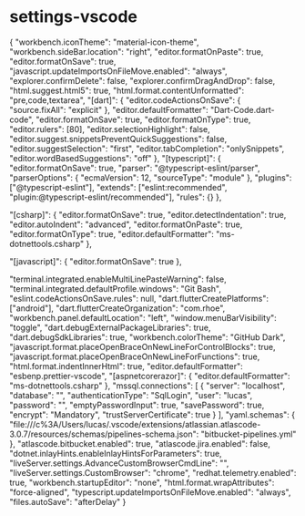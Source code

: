 # settings-vscode

{
  "workbench.iconTheme": "material-icon-theme",
  "workbench.sideBar.location": "right",
  "editor.formatOnPaste": true,
  "editor.formatOnSave": true,
  "javascript.updateImportsOnFileMove.enabled": "always",
  "explorer.confirmDelete": false,
  "explorer.confirmDragAndDrop": false,
  "html.suggest.html5": true,
  "html.format.contentUnformatted": "pre,code,textarea",
  "[dart]": {
    "editor.codeActionsOnSave": {
      "source.fixAll": "explicit"
    },
    "editor.defaultFormatter": "Dart-Code.dart-code",
    "editor.formatOnSave": true,
    "editor.formatOnType": true,
    "editor.rulers": [80],
    "editor.selectionHighlight": false,
    "editor.suggest.snippetsPreventQuickSuggestions": false,
    "editor.suggestSelection": "first",
    "editor.tabCompletion": "onlySnippets",
    "editor.wordBasedSuggestions": "off"
  },
  "[typescript]": {
    "editor.formatOnSave": true,
    "parser": "@typescript-eslint/parser",
    "parserOptions": {
      "ecmaVersion": 12,
      "sourceType": "module"
    },
    "plugins": ["@typescript-eslint"],
    "extends": ["eslint:recommended", "plugin:@typescript-eslint/recommended"],
    "rules": {}
  },

  "[csharp]": {
    "editor.formatOnSave": true,
    "editor.detectIndentation": true,
    "editor.autoIndent": "advanced",
    "editor.formatOnPaste": true,
    "editor.formatOnType": true,
    "editor.defaultFormatter": "ms-dotnettools.csharp"
  },

  "[javascript]": {
    "editor.formatOnSave": true
  },

  "terminal.integrated.enableMultiLinePasteWarning": false,
  "terminal.integrated.defaultProfile.windows": "Git Bash",
  "eslint.codeActionsOnSave.rules": null,
  "dart.flutterCreatePlatforms": ["android"],
  "dart.flutterCreateOrganization": "com.rhoe",
  "workbench.panel.defaultLocation": "left",
  "window.menuBarVisibility": "toggle",
  "dart.debugExternalPackageLibraries": true,
  "dart.debugSdkLibraries": true,
  "workbench.colorTheme": "GitHub Dark",
  "javascript.format.placeOpenBraceOnNewLineForControlBlocks": true,
  "javascript.format.placeOpenBraceOnNewLineForFunctions": true,
  "html.format.indentInnerHtml": true,
  "editor.defaultFormatter": "esbenp.prettier-vscode",
  "[aspnetcorerazor]": {
    "editor.defaultFormatter": "ms-dotnettools.csharp"
  },
  "mssql.connections": [
    {
      "server": "localhost",
      "database": "",
      "authenticationType": "SqlLogin",
      "user": "lucas",
      "password": "",
      "emptyPasswordInput": true,
      "savePassword": true,
      "encrypt": "Mandatory",
      "trustServerCertificate": true
    }
  ],
  "yaml.schemas": {
    "file:///c%3A/Users/lucas/.vscode/extensions/atlassian.atlascode-3.0.7/resources/schemas/pipelines-schema.json": "bitbucket-pipelines.yml"
  },
  "atlascode.bitbucket.enabled": true,
  "atlascode.jira.enabled": false,
  "dotnet.inlayHints.enableInlayHintsForParameters": true,
  "liveServer.settings.AdvanceCustomBrowserCmdLine": "",
  "liveServer.settings.CustomBrowser": "chrome",
  "redhat.telemetry.enabled": true,
  "workbench.startupEditor": "none",
  "html.format.wrapAttributes": "force-aligned",
  "typescript.updateImportsOnFileMove.enabled": "always",
  "files.autoSave": "afterDelay"
}
